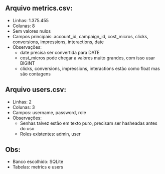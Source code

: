 
## Arquivo metrics.csv:
- Linhas: 1.375.455
- Colunas: 8
- Sem valores nulos
- Campos principais: account_id, campaign_id, cost_micros, clicks, conversions, impressions, interactions, date
- Observações:
  - date precisa ser convertida para DATE
  - cost_micros pode chegar a valores muito grandes, com isso usar BIGINT
  - clicks, conversions, impressions, interactions estão como float mas são contagens

## Arquivo users.csv:
- Linhas: 2
- Colunas: 3
- Campos: username, password, role
- Observações:
  - Senhas talvez estão em texto puro, precisam ser hasheadas antes do uso
  - Roles existentes: admin, user

## Obs:
- Banco escolhido: SQLite
- Tabelas: metrics e users